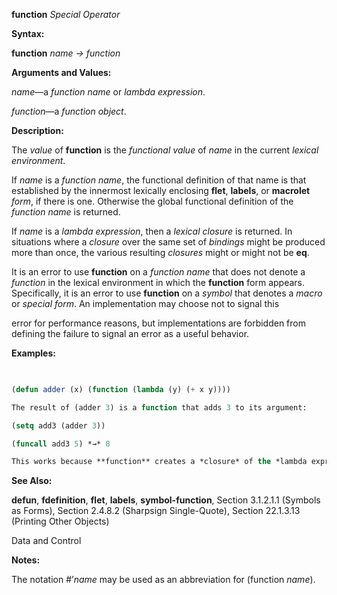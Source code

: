 **function** *Special Operator* 



**Syntax:** 



**function** *name → function* 



**Arguments and Values:** 



*name*—a *function name* or *lambda expression*. 



*function*—a *function object*. 



**Description:** 



The *value* of **function** is the *functional value* of *name* in the current *lexical environment*. 



If *name* is a *function name*, the functional definition of that name is that established by the innermost lexically enclosing **flet**, **labels**, or **macrolet** *form*, if there is one. Otherwise the global functional definition of the *function name* is returned. 



If *name* is a *lambda expression*, then a *lexical closure* is returned. In situations where a *closure* over the same set of *bindings* might be produced more than once, the various resulting *closures* might or might not be **eq**. 



It is an error to use **function** on a *function name* that does not denote a *function* in the lexical environment in which the **function** form appears. Specifically, it is an error to use **function** on a *symbol* that denotes a *macro* or *special form*. An implementation may choose not to signal this 



error for performance reasons, but implementations are forbidden from defining the failure to signal an error as a useful behavior. 



**Examples:**
```lisp
 

(defun adder (x) (function (lambda (y) (+ x y)))) 

The result of (adder 3) is a function that adds 3 to its argument: 

(setq add3 (adder 3)) 

(funcall add3 5) *→* 8 

This works because **function** creates a *closure* of the *lambda expression* that is able to refer to the *value* 3 of the variable x even after control has returned from the function adder. 


```
**See Also:** 



**defun**, **fdefinition**, **flet**, **labels**, **symbol-function**, Section 3.1.2.1.1 (Symbols as Forms), Section 2.4.8.2 (Sharpsign Single-Quote), Section 22.1.3.13 (Printing Other Objects) 



Data and Control 











**Notes:** 



The notation #’*name* may be used as an abbreviation for (function *name*). 



